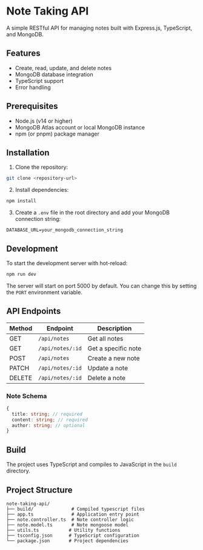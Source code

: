# Note Taking API

A simple RESTful API for managing notes built with Express.js, TypeScript, and MongoDB.

## Features

- Create, read, update, and delete notes
- MongoDB database integration
- TypeScript support
- Error handling

## Prerequisites

- Node.js (v14 or higher)
- MongoDB Atlas account or local MongoDB instance
- npm (or pnpm) package manager

## Installation

1. Clone the repository:

```bash
git clone <repository-url>
```

2. Install dependencies:

```bash
npm install
```

3. Create a `.env` file in the root directory and add your MongoDB connection string:

```plaintext
DATABASE_URL=your_mongodb_connection_string
```

## Development

To start the development server with hot-reload:

```bash
npm run dev
```

The server will start on port 5000 by default. You can change this by setting the `PORT` environment variable.

## API Endpoints

| Method | Endpoint         | Description         |
| ------ | ---------------- | ------------------- |
| GET    | `/api/notes`     | Get all notes       |
| GET    | `/api/notes/:id` | Get a specific note |
| POST   | `/api/notes`     | Create a new note   |
| PATCH  | `/api/notes/:id` | Update a note       |
| DELETE | `/api/notes/:id` | Delete a note       |

### Note Schema

```typescript
{
  title: string; // required
  content: string; // required
  author: string; // optional
}
```

## Build

The project uses TypeScript and compiles to JavaScript in the `build` directory.

## Project Structure

```plaintext
note-taking-api/
├── build/              # Compiled typescript files
├── app.ts              # Application entry point
├── note.controller.ts  # Note controller logic
├── note.model.ts       # Note mongoose model
├── utils.ts           # Utility functions
├── tsconfig.json      # TypeScript configuration
└── package.json       # Project dependencies
```
